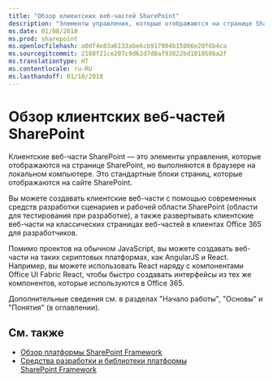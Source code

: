```yaml
---
title: "Обзор клиентских веб-частей SharePoint"
description: "Элементы управления, которые отображаются на странице SharePoint, но выполняются в браузере на локальном компьютере; стандартные блоки страниц, которые отображаются на сайте SharePoint."
ms.date: 01/08/2018
ms.prod: sharepoint
ms.openlocfilehash: a0df4e83a6133abe6cb917004b15086e20f6b4ca
ms.sourcegitcommit: 2188f21ce207c9d62d7d8af93822bd101058ba2f
ms.translationtype: HT
ms.contentlocale: ru-RU
ms.lasthandoff: 01/10/2018
---
```

# <a name="overview-of-sharepoint-client-side-web-parts"></a>Обзор клиентских веб-частей SharePoint

Клиентские веб-части SharePoint — это элементы управления, которые отображаются на странице SharePoint, но выполняются в браузере на локальном компьютере. Это стандартные блоки страниц, которые отображаются на сайте SharePoint. 

Вы можете создавать клиентские веб-части с помощью современных средств разработки сценариев и рабочей области SharePoint (области для тестирования при разработке), а также развертывать клиентские веб-части на классических страницах веб-частей в клиентах Office 365 для разработчиков.  

Помимо проектов на обычном JavaScript, вы можете создавать веб-части на таких скриптовых платформах, как AngularJS и React. Например, вы можете использовать React наряду с компонентами Office UI Fabric React, чтобы быстро создавать интерфейсы из тех же компонентов, которые используются в Office 365.

Дополнительные сведения см. в разделах "Начало работы", "Основы" и "Понятия" (в оглавлении).

## <a name="see-also"></a>См. также

- [Обзор платформы SharePoint Framework](../sharepoint-framework-overview.md)
- [Средства разработки и библиотеки платформы SharePoint Framework](../tools-and-libraries.md)
